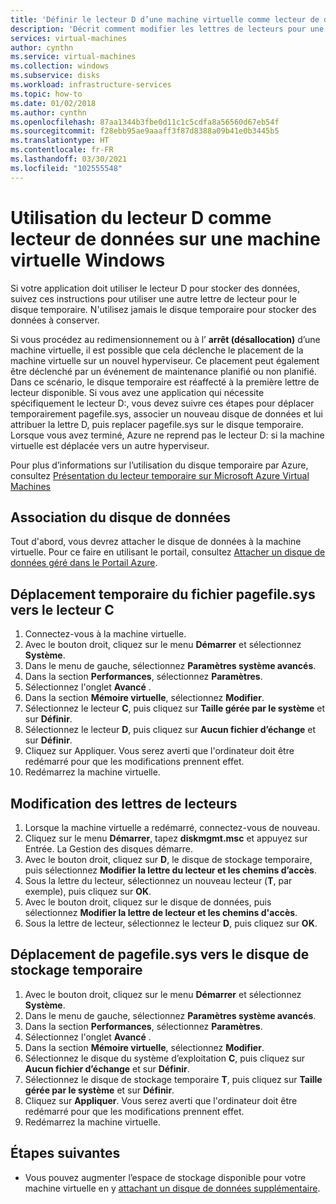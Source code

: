 ```yaml
---
title: 'Définir le lecteur D d’une machine virtuelle comme lecteur de données '
description: 'Décrit comment modifier les lettres de lecteurs pour une machine virtuelle Windows, afin que vous puissiez utiliser le lecteur D: comme lecteur de données.'
services: virtual-machines
author: cynthn
ms.service: virtual-machines
ms.collection: windows
ms.subservice: disks
ms.workload: infrastructure-services
ms.topic: how-to
ms.date: 01/02/2018
ms.author: cynthn
ms.openlocfilehash: 87aa1344b3fbe0d11c1c5cdfa8a56560d67eb54f
ms.sourcegitcommit: f28ebb95ae9aaaff3f87d8388a09b41e0b3445b5
ms.translationtype: HT
ms.contentlocale: fr-FR
ms.lasthandoff: 03/30/2021
ms.locfileid: "102555548"
---
```

# <a name="use-the-d-drive-as-a-data-drive-on-a-windows-vm"></a>Utilisation du lecteur D comme lecteur de données sur une machine virtuelle Windows
Si votre application doit utiliser le lecteur D pour stocker des données, suivez ces instructions pour utiliser une autre lettre de lecteur pour le disque temporaire. N'utilisez jamais le disque temporaire pour stocker des données à conserver.

Si vous procédez au redimensionnement ou à l’ **arrêt (désallocation)** d’une machine virtuelle, il est possible que cela déclenche le placement de la machine virtuelle sur un nouvel hyperviseur. Ce placement peut également être déclenché par un événement de maintenance planifié ou non planifié. Dans ce scénario, le disque temporaire est réaffecté à la première lettre de lecteur disponible. Si vous avez une application qui nécessite spécifiquement le lecteur D:, vous devez suivre ces étapes pour déplacer temporairement pagefile.sys, associer un nouveau disque de données et lui attribuer la lettre D, puis replacer pagefile.sys sur le disque temporaire. Lorsque vous avez terminé, Azure ne reprend pas le lecteur D: si la machine virtuelle est déplacée vers un autre hyperviseur.

Pour plus d’informations sur l’utilisation du disque temporaire par Azure, consultez [Présentation du lecteur temporaire sur Microsoft Azure Virtual Machines](/archive/blogs/mast/understanding-the-temporary-drive-on-windows-azure-virtual-machines)

## <a name="attach-the-data-disk"></a>Association du disque de données
Tout d'abord, vous devrez attacher le disque de données à la machine virtuelle. Pour ce faire en utilisant le portail, consultez [Attacher un disque de données géré dans le Portail Azure](attach-managed-disk-portal.md).

## <a name="temporarily-move-pagefilesys-to-c-drive"></a>Déplacement temporaire du fichier pagefile.sys vers le lecteur C
1. Connectez-vous à la machine virtuelle. 
2. Avec le bouton droit, cliquez sur le menu **Démarrer** et sélectionnez **Système**.
3. Dans le menu de gauche, sélectionnez **Paramètres système avancés**.
4. Dans la section **Performances**, sélectionnez **Paramètres**.
5. Sélectionnez l'onglet **Avancé** .
6. Dans la section **Mémoire virtuelle**, sélectionnez **Modifier**.
7. Sélectionnez le lecteur **C**, puis cliquez sur **Taille gérée par le système** et sur **Définir**.
8. Sélectionnez le lecteur **D**, puis cliquez sur **Aucun fichier d’échange** et sur **Définir**.
9. Cliquez sur Appliquer. Vous serez averti que l'ordinateur doit être redémarré pour que les modifications prennent effet.
10. Redémarrez la machine virtuelle.

## <a name="change-the-drive-letters"></a>Modification des lettres de lecteurs
1. Lorsque la machine virtuelle a redémarré, connectez-vous de nouveau.
2. Cliquez sur le menu **Démarrer**, tapez **diskmgmt.msc** et appuyez sur Entrée. La Gestion des disques démarre.
3. Avec le bouton droit, cliquez sur **D**, le disque de stockage temporaire, puis sélectionnez **Modifier la lettre du lecteur et les chemins d’accès**.
4. Sous la lettre du lecteur, sélectionnez un nouveau lecteur (**T**, par exemple), puis cliquez sur **OK**. 
5. Avec le bouton droit, cliquez sur le disque de données, puis sélectionnez **Modifier la lettre de lecteur et les chemins d'accès**.
6. Sous la lettre de lecteur, sélectionnez le lecteur **D**, puis cliquez sur **OK**. 

## <a name="move-pagefilesys-back-to-the-temporary-storage-drive"></a>Déplacement de pagefile.sys vers le disque de stockage temporaire
1. Avec le bouton droit, cliquez sur le menu **Démarrer** et sélectionnez **Système**.
2. Dans le menu de gauche, sélectionnez **Paramètres système avancés**.
3. Dans la section **Performances**, sélectionnez **Paramètres**.
4. Sélectionnez l'onglet **Avancé** .
5. Dans la section **Mémoire virtuelle**, sélectionnez **Modifier**.
6. Sélectionnez le disque du système d’exploitation **C**, puis cliquez sur **Aucun fichier d’échange** et sur **Définir**.
7. Sélectionnez le disque de stockage temporaire **T**, puis cliquez sur **Taille gérée par le système** et sur **Définir**.
8. Cliquez sur **Appliquer**. Vous serez averti que l'ordinateur doit être redémarré pour que les modifications prennent effet.
9. Redémarrez la machine virtuelle.

## <a name="next-steps"></a>Étapes suivantes
* Vous pouvez augmenter l’espace de stockage disponible pour votre machine virtuelle en y [attachant un disque de données supplémentaire](attach-managed-disk-portal.md).
